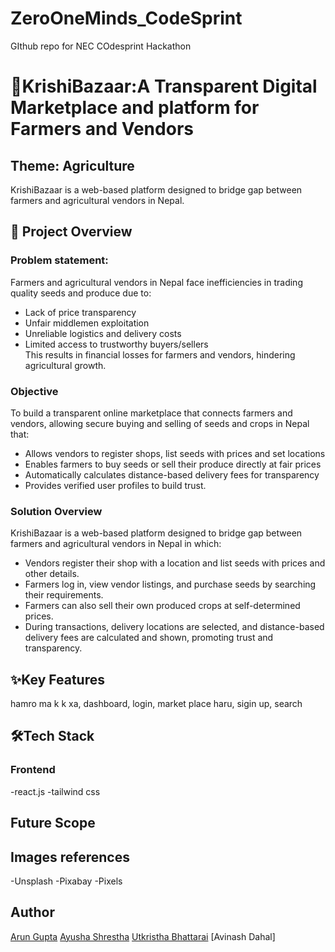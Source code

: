 # ZeroOneMinds_CodeSprint
GIthub repo for NEC COdesprint Hackathon

# 🌱KrishiBazaar:A Transparent Digital Marketplace and platform for Farmers and Vendors
## Theme: Agriculture
KrishiBazaar is a web-based platform designed to bridge gap between farmers and agricultural vendors in Nepal.  

## 📌 Project Overview
### Problem statement: 
Farmers and agricultural vendors in Nepal face inefficiencies in trading quality seeds and produce due to:   
- Lack of price transparency  
- Unfair middlemen exploitation  
- Unreliable logistics and delivery costs  
- Limited access to trustworthy buyers/sellers  
 This results in financial losses for farmers and vendors, hindering agricultural growth.   
 ### Objective
 To build a transparent online marketplace that connects farmers and vendors, allowing secure buying and selling of seeds and crops in Nepal that:   
- Allows vendors to register shops, list seeds with prices and set locations  
- Enables farmers to buy seeds or sell their produce directly at fair prices  
- Automatically calculates distance-based delivery fees for transparency  
- Provides verified user profiles to build trust.   

### Solution Overview
KrishiBazaar is a web-based platform designed to bridge gap between farmers and agricultural vendors in Nepal in which:   
- Vendors register their shop with a location and list seeds with prices and other details.  
- Farmers log in, view vendor listings, and purchase seeds by searching their requirements.  
- Farmers can also sell their own produced crops at self-determined prices.  
- During transactions, delivery locations are selected, and distance-based delivery fees are calculated and shown, promoting trust and transparency.  

## ✨Key Features
hamro ma k k xa, dashboard, login, market place haru, sigin up, search 

## 🛠Tech Stack
### Frontend
-react.js
-tailwind css
## Future Scope

## Images references  
-Unsplash
-Pixabay
-Pixels

  ## Author  
  [Arun Gupta](https://www.linkedin.com/in/arungupta36904/)
  [Ayusha Shrestha](https://www.linkedin.com/in/ayusha-shrestha-aayusha/)
  [Utkristha Bhattarai](https://www.linkedin.com/in/utkristha-bhattarai-937ab1284/)
  [Avinash Dahal]
  
  